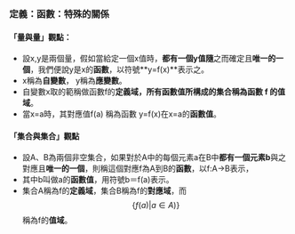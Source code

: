 ### 定義：函數：特殊的關係

#### 「量與量」觀點：

* 設x,y是兩個量，假如當給定一個x值時，**都有一個y值隨**之而確定且**唯一的一個**，我們便說y是x的**函數**，以符號**y=f\(x\)**表示之。
* x稱為**自變數**， y稱為**應變數**。
* 自變數x取的範稱做函數f的**定義域，**所有函數值所構成的集合稱為函數 f 的**值域**。
* 當x=a時，其對應值f\(a\) 稱為函數 y=f\(x\)在x=a的**函數值**。

#### 「集合與集合」觀點

* 設A、B為兩個非空集合，如果對於A中的每個元素a在B中**都有一個元素b**與之對應且**唯一的一個**，則稱這個對應f為A到B的**函數**，以f:A→B表示，
* 其中b叫做a的**函數值**，用符號b＝f\(a\)表示。
* 集合A稱為f的**定義域**，集合B稱為f的**對應域**，而$$\left \{ f(a)|a\in A ) \right \}$$稱為f的**值域**。



